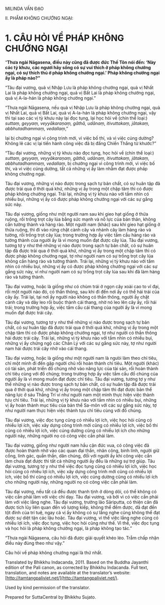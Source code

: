  

MILINDA VẤN ĐẠO

II. PHẨM KHÔNG CHƯỚNG NGẠI:

# 1\. CÂU HỎI VỀ PHÁP KHÔNG CHƯỚNG NGẠI

“**Thưa ngài Nāgasena, điều này cũng đã được đức Thế Tôn nói đến: ‘Này các tỳ khưu, các ngươi hãy sống có sự vui thích ở pháp không chướng ngại, có sự thích thú ở pháp không chướng ngại.’ Pháp không chướng ngại ấy là pháp nào?”**

“Tâu đại vương, quả vị Nhập Lưu là pháp không chướng ngại, quả vị Nhất Lai là pháp không chướng ngại, quả vị Bất Lai là pháp không chướng ngại, quả vị A-la-hán là pháp không chướng ngại.”

“Thưa ngài Nāgasena, nếu quả vị Nhập Lưu là pháp không chướng ngại, quả vị Nhất Lai, quả vị Bất Lai, quả vị A-la-hán là pháp không chướng ngại, vậy thì tại sao các vị tỳ khưu này lại đọc tụng, lại học hỏi về (chín thể loại:) _suttaṃ, geyyaṃ, veyyākaraṇaṃ, gāthā, udānaṃ, itivuttakaṃ, jātakaṃ, abbhutadhammaṃ, vedallaṃ_,”

lại bị chướng ngại vì công trình mới, vì việc bố thí, và vì việc cúng dường? Không lẽ các vị lại tiến hành công việc đã bị đấng Chiến Thắng từ khước?”

“Tâu đại vương, những vị tỳ khưu nào đọc tụng, học hỏi về (chín thể loại:) _suttaṃ, geyyaṃ, veyyākaraṇaṃ, gāthā, udānaṃ, itivuttakaṃ, jātakaṃ, abbhutadhammaṃ, vedallaṃ_, bị chướng ngại vì công trình mới, vì việc bố thí, và vì việc cúng dường, tất cả những vị ấy làm nhằm đạt được pháp không chướng ngại.

Tâu đại vương, những vị nào được trong sạch tự bản chất, có sự huân tập đã được trải qua ở thời quá khứ, những vị ấy trong một chập tâm thì có được pháp không chướng ngại. Trái lại, những vị tỳ khưu nào với tầm nhìn có nhiều bụi, những vị ấy có được pháp không chướng ngại với các sự gắng sức này.

Tâu đại vương, giống như một người nam sau khi gieo hạt giống ở thửa ruộng, rồi trồng trọt cây lúa bằng sức mạnh và nỗ lực của bản thân, không cần tường thành và hàng rào. Một người nam (khác) sau khi gieo hạt giống ở thửa ruộng, thì đi vào rừng chặt cành cây và nhánh cây làm hàng rào và tường, rồi trồng trọt cây lúa; trong trường hợp ấy việc tầm cầu hàng rào và tường thành của người ấy là vì mong muốn đạt được cây lúa. Tâu đại vương, tương tợ y như thế những vị nào được trong sạch tự bản chất, có sự huân tập đã được trải qua ở thời quá khứ, những vị ấy trong một chập tâm thì có được pháp không chướng ngại, tợ như người nam có sự trồng trọt cây lúa không cần hàng rào và tường thành. Trái lại, những vị tỳ khưu nào với tầm nhìn có nhiều bụi, những vị ấy có được pháp không chướng ngại với các sự gắng sức này, ví như người nam có sự trồng trọt cây lúa sau khi đã làm hàng rào và tường thành.

Tâu đại vương, hoặc là giống như có chùm trái ở ngọn cây xoài cao to vĩ đại, rồi một người nào đó, có thần thông, sau khi đi đến nơi ấy có thể hái trái của cây ấy. Trái lại, tại nơi ấy người nào không có thần thông, người ấy chặt cành cây và dây leo rồi buộc thành cái thang, nhờ nó leo lên cây ấy, rồi hái trái; trong trường hợp ấy, việc tầm cầu cái thang của người ấy là vì mong muốn đạt được trái cây.

Tâu đại vương, tương tợ y như thế những vị nào được trong sạch tự bản chất, có sự huân tập đã được trải qua ở thời quá khứ, những vị ấy trong một chập tâm thì có được pháp không chướng ngại, tợ như người có thần thông hái được trái cây. Trái lại, những vị tỳ khưu nào với tầm nhìn có nhiều bụi, những vị ấy chứng ngộ các Chân Lý với các sự gắng sức này, tợ như người nam hái được trái cây nhờ vào cái thang.

Tâu đại vương, hoặc là giống như một người nam là ngưòi làm theo chỉ tiêu, chỉ một mình đi đến gặp người chủ rồi hoàn thành chỉ tiêu. Một người (khác) có tài sản, phát triển đồ chúng nhờ vào năng lực của tài sản, rồi hoàn thành chỉ tiêu cùng với đồ chúng; trong trường hợp ấy việc tầm cầu đồ chúng của người ấy là vì mong muốn đạt được chỉ tiêu. Tâu đại vương, tương tợ y như thế những vị nào được trong sạch tự bản chất, có sự huân tập đã được trải qua ở thời quá khứ, những vị ấy trong một chập tâm thì đạt được bản thể năng lực ở sáu Thắng Trí ví như người nam một mình thực hiện việc thành tựu chỉ tiêu. Trái lại, những vị tỳ khưu nào với tầm nhìn có nhiều bụi, những vị ấy hoàn thành mục tiêu của bản thể Sa-môn với các sự gắng sức này, tợ như người nam thực hiện việc thành tựu chỉ tiêu cùng với đồ chúng.

Tâu đại vương, việc đọc tụng cũng có nhiều lợi ích, việc học hỏi cũng có nhiều lợi ích, việc xây dựng công trình mới cũng có nhiều lợi ích, việc bố thí cũng có nhiều lợi ích, việc cúng dường cũng có nhiều lợi ích cho những người này, những người nọ có công việc cần phải làm.

Tâu đại vương, giống như người nam hầu cận đức vua, có công việc đã được hoàn thành nhờ vào các quan đại thần, nhân công, binh lính, người giữ cổng, lính gác, quần thần, dân chúng, đối với người ấy khi công việc cần làm chưa đạt được thì tất cả những người ấy đều là những sự trợ giúp. Tâu đại vương, tương tợ y như thế việc đọc tụng cũng có nhiều lợi ích, việc học hỏi cũng có nhiều lợi ích, việc xây dựng công trình mới cũng có nhiều lợi ích, việc bố thí cũng có nhiều lợi ích, việc cúng dường cũng có nhiều lợi ích cho những người này, những người nọ có công việc cần phải làm.

Tâu đại vương, nếu tất cả đều được thanh tịnh ở dòng dõi, có thể không có việc cần phải làm với việc chỉ dạy. Tâu đại vương, và bởi vì có việc cần phải làm với việc lắng nghe. Tâu đại vương, trưởng lão Sāriputta, có thiện căn đã được tích lũy liên quan đến vô lượng kiếp, không thể đếm được, đã đạt đến tột đỉnh của trí tuệ, ngay cả vị ấy không có sự lắng nghe cũng không thể đạt được sự diệt tận các lậu hoặc. Tâu đại vương, vì thế việc lắng nghe cũng có nhiều lợi ích, việc đọc tụng, việc học hỏi cũng như thế. Vì thế, việc đọc tụng và học hỏi là pháp không chướng ngại, là pháp không tạo tác.”

“Thưa ngài Nāgasena, câu hỏi đã được giải quyết khéo léo. Trẫm chấp nhận điều này đúng theo như vậy.”

Câu hỏi về pháp không chướng ngại là thứ nhất.

Translated by Bhikkhu Indacanda, 2011. Based on the Buddha Jayanthi edition of the Pali canon, as corrected by Bhikkhu Indacanda. Full text, translation, and notes are available at the translator’s website: [http://tamtangpaliviet.net/](http://tamtangpaliviet.net/).

Used by kind permission of the translator.

Prepared for SuttaCentral by Bhikkhu Sujato.